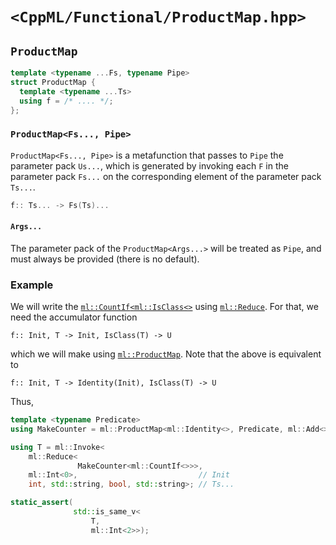# `<CppML/Functional/ProductMap.hpp>`

## `ProductMap`

```c++
template <typename ...Fs, typename Pipe>
struct ProductMap {
  template <typename ...Ts>
  using f = /* .... */;
};
```
### `ProductMap<Fs..., Pipe>`

`ProductMap<Fs..., Pipe>` is a metafunction that passes to `Pipe` the parameter pack `Us...`, which is generated by invoking each `F` in the parameter pack `Fs...` on the corresponding element of the parameter pack `Ts...`.

```c++
f:: Ts... -> Fs(Ts)...
```

#### `Args...`

The parameter pack of the `ProductMap<Args...>` will be treated as `Pipe`, and must always be provided (there is no default).

### Example

We will write the [`ml::CountIf`](../Algorithm/CountIf.md)[`<ml::IsClass<>`](../TypeTraits/IsClass.md) using [`ml::Reduce`](../Algorithm/Reduce.md). For that, we need the accumulator function
```
f:: Init, T -> Init, IsClass(T) -> U
```
which we will make using [`ml::ProductMap`](../Algorithm/ProductMap.md). Note that the above is equivalent to
```
f:: Init, T -> Identity(Init), IsClass(T) -> U
```
Thus,
```c++
template <typename Predicate>
using MakeCounter = ml::ProductMap<ml::Identity<>, Predicate, ml::Add<>>;

using T = ml::Invoke<
    ml::Reduce<
               MakeCounter<ml::CountIf<>>>,
    ml::Int<0>,                           // Init
    int, std::string, bool, std::string>; // Ts...

static_assert(
              std::is_same_v<
                  T,
                  ml::Int<2>>);

```
